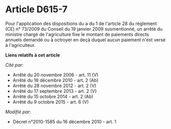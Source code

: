 # Article D615-7

Pour l'application des dispositions du a du 1 de l'article 28 du règlement (CE) n° 73/2009 du Conseil du 19 janvier 2009
susmentionné, un arrêté du ministre chargé de l'agriculture fixe le montant de paiements directs annuels demandé ou à
octroyer en deçà duquel aucun paiement n'est versé à l'agriculteur.

**Liens relatifs à cet article**

_Cité par_:

  - Arrêté du 20 novembre 2006 - art. 11 (V)
  - Arrêté du 16 décembre 2010 - art. 2 (Ab)
  - Arrêté du 28 novembre 2012 - art. 2 (V)
  - Arrêté du 17 septembre 2013 - art. 2 (V)
  - Arrêté du 15 octobre 2014 - art. 2 (Ab)
  - Arrêté du 9 octobre 2015 - art. 6 (V)

_Modifié par_:

  - Décret n°2010-1585 du 16 décembre 2010 - art. 1

